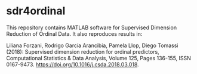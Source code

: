 # sdr4ordinal
This repository contains MATLAB software for Supervised Dimension Reduction of Ordinal Data. It also reproduces results in:

Liliana Forzani, Rodrigo García Arancibia, Pamela Llop, Diego Tomassi (2018): Supervised dimension reduction for ordinal predictors, Computational Statistics & Data Analysis, Volume 125, Pages 136-155, ISSN 0167-9473.
https://doi.org/10.1016/j.csda.2018.03.018.
